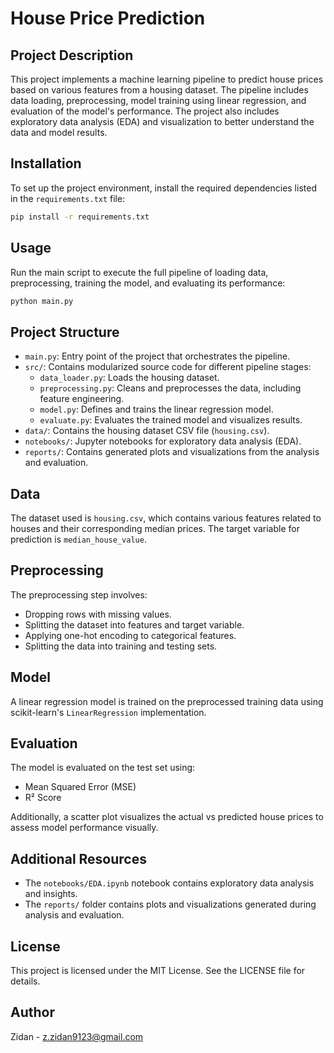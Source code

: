 # House Price Prediction

## Project Description
This project implements a machine learning pipeline to predict house prices based on various features from a housing dataset. The pipeline includes data loading, preprocessing, model training using linear regression, and evaluation of the model's performance. The project also includes exploratory data analysis (EDA) and visualization to better understand the data and model results.

## Installation
To set up the project environment, install the required dependencies listed in the `requirements.txt` file:

```bash
pip install -r requirements.txt
```

## Usage
Run the main script to execute the full pipeline of loading data, preprocessing, training the model, and evaluating its performance:

```bash
python main.py
```

## Project Structure
- `main.py`: Entry point of the project that orchestrates the pipeline.
- `src/`: Contains modularized source code for different pipeline stages:
  - `data_loader.py`: Loads the housing dataset.
  - `preprocessing.py`: Cleans and preprocesses the data, including feature engineering.
  - `model.py`: Defines and trains the linear regression model.
  - `evaluate.py`: Evaluates the trained model and visualizes results.
- `data/`: Contains the housing dataset CSV file (`housing.csv`).
- `notebooks/`: Jupyter notebooks for exploratory data analysis (EDA).
- `reports/`: Contains generated plots and visualizations from the analysis and evaluation.

## Data
The dataset used is `housing.csv`, which contains various features related to houses and their corresponding median prices. The target variable for prediction is `median_house_value`.

## Preprocessing
The preprocessing step involves:
- Dropping rows with missing values.
- Splitting the dataset into features and target variable.
- Applying one-hot encoding to categorical features.
- Splitting the data into training and testing sets.

## Model
A linear regression model is trained on the preprocessed training data using scikit-learn's `LinearRegression` implementation.

## Evaluation
The model is evaluated on the test set using:
- Mean Squared Error (MSE)
- R² Score

Additionally, a scatter plot visualizes the actual vs predicted house prices to assess model performance visually.

## Additional Resources
- The `notebooks/EDA.ipynb` notebook contains exploratory data analysis and insights.
- The `reports/` folder contains plots and visualizations generated during analysis and evaluation.

## License
This project is licensed under the MIT License. See the LICENSE file for details.

## Author
Zidan - z.zidan9123@gmail.com
